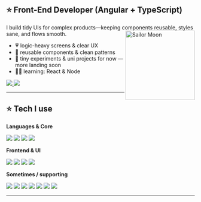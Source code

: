

## ⭐ Front-End Developer (Angular + TypeScript)

I build tidy UIs for complex products—keeping components reusable, styles sane, and flows smooth.
<img align="right" src="https://media4.giphy.com/media/ZEwpE87421Lg92iSiJ/giphy.gif" height="185" alt="Sailor Moon" />
- 💗 logic-heavy screens & clear UX  
- 💖 reusable components & clean patterns  
- 👾 tiny experiments & uni projects for now — more landing soon  
- ✍🏻 learning: React & Node

<p>
  <a href="https://www.linkedin.com/in/nathaliafelfer">
    <img src="https://img.shields.io/badge/LinkedIn-0A66C2?logo=linkedin&logoColor=white&style=for-the-badge" />
  </a>
  <a href="mailto:nattyfelfer@gmail.com">
    <img src="https://img.shields.io/badge/Email-D14836?logo=gmail&logoColor=white&style=for-the-badge" />
  </a>
</p>


---

## ⭐ Tech I use

**Languages & Core**

<p>
  <img src="https://img.shields.io/badge/TypeScript-3178C6?logo=typescript&logoColor=white&style=for-the-badge" />
  <img src="https://img.shields.io/badge/HTML5-E34F26?logo=html5&logoColor=white&style=for-the-badge" />
  <img src="https://img.shields.io/badge/CSS3-1572B6?logo=css3&logoColor=white&style=for-the-badge" />
  <img src="https://img.shields.io/badge/Sass-CC6699?logo=sass&logoColor=white&style=for-the-badge" />
</p>

**Frontend & UI**

<p>
  <img src="https://img.shields.io/badge/Angular-DD0031?logo=angular&logoColor=white&style=for-the-badge" />
  <img src="https://img.shields.io/badge/Bootstrap-7952B3?logo=bootstrap&logoColor=white&style=for-the-badge" />
  <img src="https://img.shields.io/badge/Jest-C21325?logo=jest&logoColor=white&style=for-the-badge" />
  <img src="https://img.shields.io/badge/Figma-000000?logo=figma&logoColor=white&style=for-the-badge" />
</p>

**Sometimes / supporting**

<p>
  <img src="https://img.shields.io/badge/Git-F05032?logo=git&logoColor=white&style=for-the-badge" />
  <img src="https://img.shields.io/badge/GitLab-FC6D26?logo=gitlab&logoColor=white&style=for-the-badge" />
  <img src="https://img.shields.io/badge/Docker-2496ED?logo=docker&logoColor=white&style=for-the-badge" />
  <img src="https://img.shields.io/badge/PostgreSQL-4169E1?logo=postgresql&logoColor=white&style=for-the-badge" />
  <img src="https://img.shields.io/badge/Spring-6DB33F?logo=spring&logoColor=white&style=for-the-badge" />
  <img src="https://img.shields.io/badge/VS%20Code-007ACC?logo=visualstudiocode&logoColor=white&style=for-the-badge" />
  <img src="https://img.shields.io/badge/IntelliJ-000000?logo=intellijidea&logoColor=white&style=for-the-badge" />
</p>

---

<!-- <details>
  <summary>💫 extras</summary>

  <p>
    <img src="https://github-readme-stats.vercel.app/api/top-langs?username=nathlia&locale=en&hide_title=false&layout=compact&card_width=320&langs_count=6&theme=dracula&hide_border=false" height="150" alt="languages graph" />
  </p>

  <!-- uncomment after your workflow publishes the svg to output/gh-pages -->
  <!-- <p><img src="https://raw.githubusercontent.com/nathlia/nathlia/output/github-contribution-grid-snake.svg" alt="snake animation" /></p> -->
<!-- </details> -->

<!-- notes: keep it cute & readable; update pinned repos when you add new projects. -->
